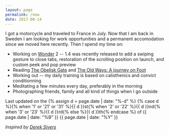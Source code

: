```yaml
---
layout: page
permalink: /now
date: 2017-08-14
---
```


I got a motorcycle and traveled to France in July. Now that I am back in Sweden I am looking for work opportunities and a permanent accomodation since we moved here recently. Then I spend my time on:

- Working on [Wonder](https://itunes.apple.com/us/app/wonder-reader-for-wikipedia/id1050888989?mt=8&at=1010lo2M) 2 -- 1.4 was recently released to add a swiping gesture to close tabs, restoration of the scrolling position on launch, and custom peek and pop preview
- Reading [The Obelisk Gate](https://en.wikipedia.org/wiki/The_Obelisk_Gate) and [The Old Ways: A journey on Foot](https://www.goodreads.com/book/show/13369533-the-old-ways) 
- Working out -- my daily training is based on calisthenics and convict conditionning 
- Meditating a few minutes every day, preferably in the morning
- Photographing friends, family and all kind of things when I go outside

Last updated on the {% assign d = page.date | date: "%-d" %}
{% case d %}{% when '1' or '21' or '31' %}{{ d }}st{% when '2' or '22' %}{{ d }}nd{% when '3' or '23' %}{{ d }}rd{% else %}{{ d }}th{% endcase %} 
of {{ page.date | date: "%B" }} 
{{ page.date | date: "%Y" }}

*Inspired by [Derek Sivers](https://sivers.org/nowff)*
